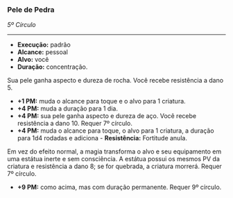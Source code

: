 ### Pele de Pedra
*5º Círculo*
___
- **Execução:** padrão
- **Alcance:** pessoal
- **Alvo:** você
- **Duração:** concentração.

Sua pele ganha aspecto e dureza de rocha. Você recebe resistência a dano 5.

- **+1 PM:** muda o alcance para toque e o alvo para 1 criatura.
- **+4 PM:** muda a duração para 1 dia.
- **+4 PM:** sua pele ganha aspecto e dureza de aço. Você recebe resistência a dano 10. Requer 7º círculo.
- **+4 PM:** muda o alcance para toque, o alvo para 1 criatura, a duração para 1d4 rodadas e adiciona - **Resistência:** Fortitude anula.

Em vez do efeito normal, a magia transforma o alvo e seu equipamento em uma estátua inerte e sem consciência. A estátua possui os mesmos PV da criatura e resistência a dano 8; se for quebrada, a criatura morrerá. Requer 7º círculo.
- **+9 PM:** como acima, mas com duração permanente. Requer 9º círculo.